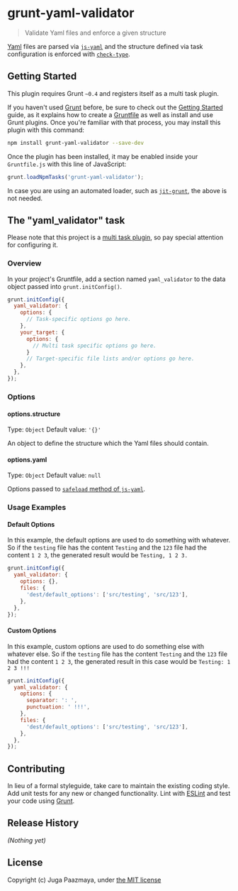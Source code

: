 # grunt-yaml-validator

> Validate Yaml files and enforce a given structure

[Yaml](http://yaml.org/) files are parsed via [`js-yaml`](https://github.com/nodeca/js-yaml) 
and the structure defined via task configuration is enforced with
[`check-type`](https://github.com/alistairjcbrown/check-type).

## Getting Started

This plugin requires Grunt `~0.4` and registers itself as a multi task plugin.

If you haven't used [Grunt](http://gruntjs.com/) before, be sure to check out the 
[Getting Started](http://gruntjs.com/getting-started) guide, as it explains how to 
create a [Gruntfile](http://gruntjs.com/sample-gruntfile) as well as install and 
use Grunt plugins. Once you're familiar with that process, you may install this 
plugin with this command:

```sh
npm install grunt-yaml-validator --save-dev
```

Once the plugin has been installed, it may be enabled inside your 
`Gruntfile.js` with this line of JavaScript:

```js
grunt.loadNpmTasks('grunt-yaml-validator');
```

In case you are using an automated loader, such as [`jit-grunt`](https://github.com/shootaroo/jit-grunt),
the above is not needed.

## The "yaml_validator" task

Please note that this project is a [multi task plugin](http://gruntjs.com/creating-tasks#multi-tasks),
so pay special attention for configuring it.

### Overview

In your project's Gruntfile, add a section named `yaml_validator` to the data object passed into `grunt.initConfig()`.

```js
grunt.initConfig({
  yaml_validator: {
    options: {
      // Task-specific options go here.
    },
    your_target: {
      options: {
        // Multi task specific options go here.
      }
      // Target-specific file lists and/or options go here.
    },
  },
});
```

### Options

#### options.structure

Type: `Object`
Default value: `'{}'`

An object to define the structure which the Yaml files should contain.

#### options.yaml

Type: `Object`
Default value: `null`

Options passed to [`safeload` method of `js-yaml`](https://github.com/nodeca/js-yaml#safeload-string---options-).

### Usage Examples

#### Default Options

In this example, the default options are used to do something with whatever. So if the `testing` file has the content `Testing` and the `123` file had the content `1 2 3`, the generated result would be `Testing, 1 2 3.`

```js
grunt.initConfig({
  yaml_validator: {
    options: {},
    files: {
      'dest/default_options': ['src/testing', 'src/123'],
    },
  },
});
```

#### Custom Options

In this example, custom options are used to do something else with whatever else. So if the `testing` file has the content `Testing` and the `123` file had the content `1 2 3`, the generated result in this case would be `Testing: 1 2 3 !!!`

```js
grunt.initConfig({
  yaml_validator: {
    options: {
      separator: ': ',
      punctuation: ' !!!',
    },
    files: {
      'dest/default_options': ['src/testing', 'src/123'],
    },
  },
});
```

## Contributing

In lieu of a formal styleguide, take care to maintain the existing coding style. 
Add unit tests for any new or changed functionality. 
Lint with [ESLint](http://eslint.org) and test your code using [Grunt](http://gruntjs.com/).

## Release History

_(Nothing yet)_

## License

Copyright (c) Juga Paazmaya, under [the MIT license](LICENSE-MIT)
